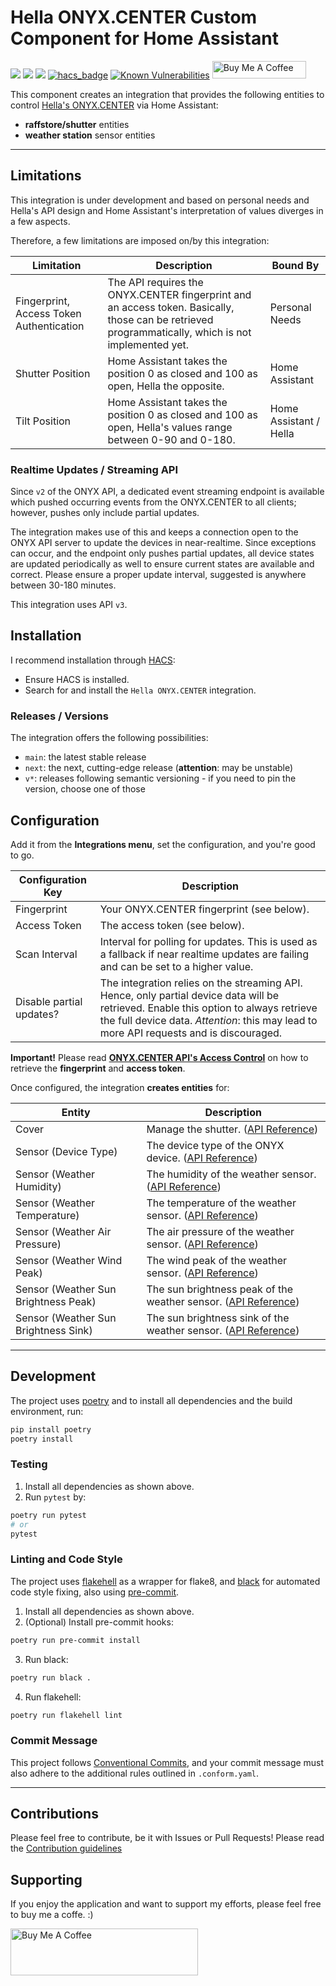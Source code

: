 # Hella ONYX.CENTER Custom Component for Home Assistant

[![](https://img.shields.io/github/license/muhlba91/onyx-homeassistant-integration?style=for-the-badge)](LICENSE)
[![](https://img.shields.io/github/actions/workflow/status/muhlba91/onyx-homeassistant-integration/release.yml?style=for-the-badge)](https://github.com/muhlba91/onyx-homeassistant-integration/actions/workflows/release.yml)
[![](https://img.shields.io/coveralls/github/muhlba91/onyx-homeassistant-integration?style=for-the-badge)](https://github.com/muhlba91/onyx-homeassistant-integration/)
[![hacs_badge](https://img.shields.io/badge/HACS-Default-orange.svg?style=for-the-badge)](https://github.com/custom-components/hacs)
[![Known Vulnerabilities](https://snyk.io/test/github/muhlba91/onyx-homeassistant-integration/badge.svg)](https://snyk.io/test/github/muhlba91/onyx-homeassistant-integration)
<a href="https://www.buymeacoffee.com/muhlba91" target="_blank"><img src="https://cdn.buymeacoffee.com/buttons/default-orange.png" alt="Buy Me A Coffee" height="28" width="150"></a>

This component creates an integration that provides the following entities to control [Hella's ONYX.CENTER](https://www.hella.info/) via Home Assistant:

- **raffstore/shutter** entities
- **weather station** sensor entities

---

## Limitations

This integration is under development and based on personal needs and Hella's API design and Home Assistant's
interpretation of values diverges in a few aspects.

Therefore, a few limitations are imposed on/by this integration:

| Limitation                               | Description                                                                                                                                         | Bound By               |
|------------------------------------------|-----------------------------------------------------------------------------------------------------------------------------------------------------|------------------------|
| Fingerprint, Access Token Authentication | The API requires the ONYX.CENTER fingerprint and an access token. Basically, those can be retrieved programmatically, which is not implemented yet. | Personal Needs         |
| Shutter Position                         | Home Assistant takes the position 0 as closed and 100 as open, Hella the opposite.                                                                  | Home Assistant         |
| Tilt Position                            | Home Assistant takes the position 0 as closed and 100 as open, Hella's values range between 0-90 and 0-180.                                         | Home Assistant / Hella |

### Realtime Updates / Streaming API

Since `v2` of the ONYX API, a dedicated event streaming endpoint is available which pushed occurring events from the
ONYX.CENTER to all clients; however, pushes only include partial updates.

The integration makes use of this and keeps a connection open to the ONYX API server to update the devices in
near-realtime. Since exceptions can occur, and the endpoint only pushes partial updates, all device states are updated
periodically as well to ensure current states are available and correct. Please ensure a proper update interval,
suggested is anywhere between 30-180 minutes.

This integration uses API `v3`.

## Installation

I recommend installation through [HACS](https://hacs.xyz/):

- Ensure HACS is installed.
- Search for and install the `Hella ONYX.CENTER` integration.

### Releases / Versions

The integration offers the following possibilities:

- `main`: the latest stable release
- `next`: the next, cutting-edge release (**attention**: may be unstable)
- `v*`: releases following semantic versioning - if you need to pin the version, choose one of those

## Configuration

Add it from the **Integrations menu**, set the configuration, and you're good to go.

| Configuration Key        | Description                                                                                                                                                                                                                     |
|--------------------------|---------------------------------------------------------------------------------------------------------------------------------------------------------------------------------------------------------------------------------|
| Fingerprint              | Your ONYX.CENTER fingerprint (see below).                                                                                                                                                                                       |
| Access Token             | The access token (see below).                                                                                                                                                                                                   |
| Scan Interval            | Interval for polling for updates. This is used as a fallback if near realtime updates are failing and can be set to a higher value.                                                                                             |
| Disable partial updates? | The integration relies on the streaming API. Hence, only partial device data will be retrieved. Enable this option to always retrieve the full device data. *Attention*: this may lead to more API requests and is discouraged. |

**Important!** Please read **[ONYX.CENTER API's Access Control](https://github.com/hella-info/onyx_api#access-control)**
on how to retrieve the **fingerprint** and **access token**.

Once configured, the integration **creates entities** for:

| Entity               | Description                                                                                                      |
|----------------------|------------------------------------------------------------------------------------------------------------------|
| Cover                | Manage the shutter. ([API Reference](https://developers.home-assistant.io/docs/core/entity/cover/))              |
| Sensor (Device Type) | The device type of the ONYX device. ([API Reference](https://developers.home-assistant.io/docs/core/entity/sensor/)) |
| Sensor (Weather Humidity) | The humidity of the weather sensor. ([API Reference](https://developers.home-assistant.io/docs/core/entity/sensor/)) |
| Sensor (Weather Temperature) | The temperature of the weather sensor. ([API Reference](https://developers.home-assistant.io/docs/core/entity/sensor/)) |
| Sensor (Weather Air Pressure) | The air pressure of the weather sensor. ([API Reference](https://developers.home-assistant.io/docs/core/entity/sensor/)) |
| Sensor (Weather Wind Peak) | The wind peak of the weather sensor. ([API Reference](https://developers.home-assistant.io/docs/core/entity/sensor/)) |
| Sensor (Weather Sun Brightness Peak) | The sun brightness peak of the weather sensor. ([API Reference](https://developers.home-assistant.io/docs/core/entity/sensor/)) |
| Sensor (Weather Sun Brightness Sink) | The sun brightness sink of the weather sensor. ([API Reference](https://developers.home-assistant.io/docs/core/entity/sensor/)) |

---

## Development

The project uses [poetry](https://poetry.eustace.io/) and to install all dependencies and the build environment, run:

```bash
pip install poetry
poetry install
```

### Testing

1) Install all dependencies as shown above.
2) Run `pytest` by:

```bash
poetry run pytest
# or
pytest
```

### Linting and Code Style

The project uses [flakehell](https://github.com/life4/flakehell) as a wrapper for flake8,
and [black](https://github.com/psf/black) for automated code style fixing, also
using [pre-commit](https://pre-commit.com/).

1) Install all dependencies as shown above.
2) (Optional) Install pre-commit hooks:

```bash
poetry run pre-commit install
```

3) Run black:

```bash
poetry run black .
```

4) Run flakehell:

```bash
poetry run flakehell lint
```

### Commit Message

This project follows [Conventional Commits](https://www.conventionalcommits.org/), and your commit message must also
adhere to the additional rules outlined in `.conform.yaml`.

---

## Contributions

Please feel free to contribute, be it with Issues or Pull Requests! Please read
the [Contribution guidelines](CONTRIBUTING.md)

## Supporting

If you enjoy the application and want to support my efforts, please feel free to buy me a coffe. :)

<a href="https://www.buymeacoffee.com/muhlba91" target="_blank"><img src="https://cdn.buymeacoffee.com/buttons/default-orange.png" alt="Buy Me A Coffee" height="75" width="300"></a>
